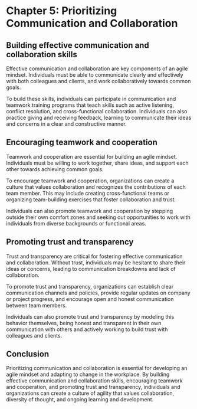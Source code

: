 Chapter 5: Prioritizing Communication and Collaboration
=======================================================

Building effective communication and collaboration skills
---------------------------------------------------------

Effective communication and collaboration are key components of an agile mindset. Individuals must be able to communicate clearly and effectively with both colleagues and clients, and work collaboratively towards common goals.

To build these skills, individuals can participate in communication and teamwork training programs that teach skills such as active listening, conflict resolution, and cross-functional collaboration. Individuals can also practice giving and receiving feedback, learning to communicate their ideas and concerns in a clear and constructive manner.

Encouraging teamwork and cooperation
------------------------------------

Teamwork and cooperation are essential for building an agile mindset. Individuals must be willing to work together, share ideas, and support each other towards achieving common goals.

To encourage teamwork and cooperation, organizations can create a culture that values collaboration and recognizes the contributions of each team member. This may include creating cross-functional teams or organizing team-building exercises that foster collaboration and trust.

Individuals can also promote teamwork and cooperation by stepping outside their own comfort zones and seeking out opportunities to work with individuals from diverse backgrounds or functional areas.

Promoting trust and transparency
--------------------------------

Trust and transparency are critical for fostering effective communication and collaboration. Without trust, individuals may be hesitant to share their ideas or concerns, leading to communication breakdowns and lack of collaboration.

To promote trust and transparency, organizations can establish clear communication channels and policies, provide regular updates on company or project progress, and encourage open and honest communication between team members.

Individuals can also promote trust and transparency by modeling this behavior themselves, being honest and transparent in their own communication with others and actively working to build trust with colleagues and clients.

Conclusion
----------

Prioritizing communication and collaboration is essential for developing an agile mindset and adapting to change in the workplace. By building effective communication and collaboration skills, encouraging teamwork and cooperation, and promoting trust and transparency, individuals and organizations can create a culture of agility that values collaboration, diversity of thought, and ongoing learning and development.
